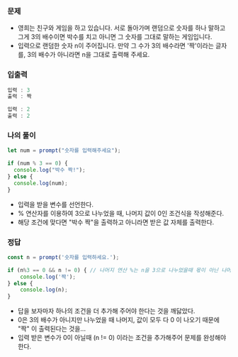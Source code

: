 ### 문제
- 영희는 친구와 게임을 하고 있습니다. 서로 돌아가며 랜덤으로 숫자를 하나 말하고 그게 3의 배수이면 박수를 치고 아니면 그 숫자를 그대로 말하는 게임입니다.
- 입력으로 랜덤한 숫자 n이 주어집니다. 만약 그 수가 3의 배수라면 '짝'이라는 글자를, 3의 배수가 아니라면 n을 그대로 출력해 주세요.

### 입출력
```jsx
입력 : 3
출력 : 짝

입력 : 2
출력 : 2
```

### 나의 풀이
```jsx
let num = prompt("숫자를 입력해주세요");

if (num % 3 == 0) {
  console.log("박수 짝!");
} else {
  console.log(num);
}
```
- 입력을 받을 변수를 선언한다.
- % 연산자를 이용하여 3으로 나누었을 때, 나머지 값이 0인 조건식을 작성해준다.
- 해당 조건에 맞다면 "박수 짝"을 출력하고 아니라면 받은 값 자체를 출력한다.

### 정답
```jsx
const n = prompt('숫자를 입력하세요.');

if (n%3 == 0 && n != 0) { // 나머지 연산 %는 n을 3으로 나누었을때 몫이 아닌 나머지 값을 반환합니다.
    console.log('짝');
} else {
    console.log(n);
}
```
- 답을 보자마자 하나의 조건을 더 추가해 주어야 한다는 것을 깨닳았다. 
- 0은 3의 배수가 아니지만 나누었을 때 나머지, 값이 모두 다 0 이 나오기 때문에 "짝" 이 출력된다는 것을...
- 입력 받은 변수가 0이 아닐때 (n != 0) 이라는 조건을 추가해주어 문제를 완성해야 한다.